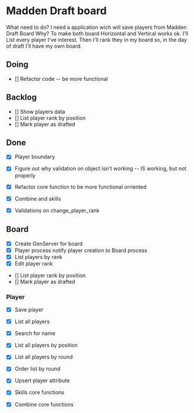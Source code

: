 # Madden Draft board
What need to do?
I need a application wich will save players from Madden Draft Board
Why?
To make both board Horizontal and Vertical works ok.
I'll List every player I've interest.
Then I'll rank they in my board so, in the day of draft I'll have my own board.

## Doing
- [] Refactor code -- be more functional

## Backlog
- [] Show players data
- [] List player rank by position
- [] Mark player as drafted

## Done
- [x] Player boundary
- [x] Figure out why validation on object isn't working -- IS working, but not properly
- [x] Refactor core function to be more functional orriented
- [x] Combine and skills
- [x] Validations on change_player_rank


## Board
- [x] Create GenServer for board
- [x] Player process notify player creation to Board process
- [x] List players by rank
- [x] Edit player rank
- [] List player rank by position
- [] Mark player as drafted

### Player
- [x] Save player 
- [x] List all players 
- [x] Search for name
- [x] List all players by position
- [x] List all players by round
- [x] Order list by round
- [x] Upsert player attribute
- [x] Skills core functions
- [x] Combine core functions

